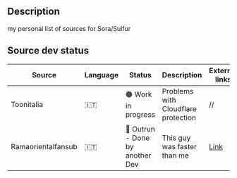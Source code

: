 ## Description
my personal list of sources for Sora/Sulfur

## Source dev status

| Source | Language | Status | Description | External links |
|-----------|-----------|-----------|-----------|-----------|
| Toonitalia | 🇮🇹 | :orange_circle: Work in progress | Problems with Cloudflare protection | //  |
| Ramaorientalfansub | 🇮🇹 | :large_blue_circle: Outrun - Done by another Dev | This guy was faster than me | [Link](https://github.com/xibrox/sora-movie-module/tree/main/ramaorientalfansub)  |
